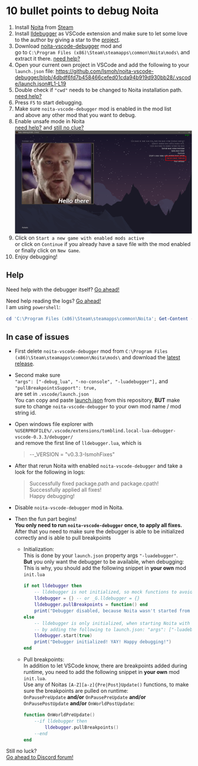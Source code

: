# 10 bullet points to debug Noita

1. Install [Noita](https://noitagame.com/) from [Steam](https://store.steampowered.com/app/881100/Noita/)
2. Install [lldebugger](https://marketplace.visualstudio.com/items?itemName=tomblind.local-lua-debugger-vscode) as VSCode extension and make sure to let some love to the author by giving a star to the [project](https://github.com/tomblind/local-lua-debugger-vscode).
3. Download [noita-vscode-debugger](https://github.com/Ismoh/noita-vscode-debugger/releases) mod and\
    go to `C:\Program Files (x86)\Steam\steamapps\common\Noita\mods\` and extract it there. [need help?](https://noita.wiki.gg/wiki/How_to_install_mods#Manual)
4. Open your current own project in VSCode and add the following to your `launch.json` file:
    <https://github.com/Ismoh/noita-vscode-debugger/blob/4dbdf6fd7b458466cefed01cda94b919d930bb28/.vscode/launch.json#L1-L19>
5. Double check if `"cwd"` needs to be changed to Noita installation path. [need help?](https://help.steampowered.com/en/faqs/view/4BD4-4528-6B2E-8327#:~:text=Navigate%20to%20your%20Steam%20client,installations%20can%20be%20installed%20there.)
6. Press `F5` to start debugging.
7. Make sure `noita-vscode-debugger` mod is enabled in the mod list\
    and above any other mod that you want to debug.
8. Enable unsafe mode in Noita\
    [need help?](https://noita.wiki.gg/wiki/How_to_install_mods#Enabling) and [still no clue?](https://noita.wiki.gg/wiki/Modding:_Lua_API#Lua_Tables)
    ![unsafe-mode-enabled-screenshot](res/unsafe-mode-enabled.png)
9. Click on `Start a new game with enabled mods active`\
    or click on `Continue` if you already have a save file with the mod enabled\
    or finally click on `New Game`.
10. Enjoy debugging!

## Help

Need help with the debugger itself? [Go ahead!](https://github.com/tomblind/local-lua-debugger-vscode)

Need help reading the logs? [Go ahead!](https://steamcommunity.com/workshop/filedetails/?id=2124936579)\
I am using `powershell`:

```powershell
cd 'C:\Program Files (x86)\Steam\steamapps\common\Noita'; Get-Content -Path "logger.txt" -Wait
```

## In case of issues

- First delete `noita-vscode-debugger` mod from `C:\Program Files (x86)\Steam\steamapps\common\Noita\mods\` and download the [latest release](https://github.com/Ismoh/noita-vscode-debugger/releases/latest).

- Second make sure\
`"args": ["-debug_lua", "-no-console", "-luadebugger"],` and\
`"pullBreakpointsSupport": true,`\
are set in `.vscode/launch.json`\
You can copy and paste [launch.json](.vscode/launch.json) from this repository, **BUT** make sure to change `noita-vscode-debugger` to your own mod name / mod string id.

- Open windows file explorer with\
`%USERPROFILE%/.vscode/extensions/tomblind.local-lua-debugger-vscode-0.3.3/debugger/`\
and remove the first line of `lldebugger.lua`, which is

    > --_VERSION = "v0.3.3-IsmohFixes"

- After that rerun Noita with enabled `noita-vscode-debugger` and take a look for the following in logs:
    > Successfully fixed package.path and package.cpath!\
    > Successfully applied all fixes!\
    > Happy debugging!

- Disable `noita-vscode-debugger` mod in Noita.

- Then the fun part begins!\
**You only need to run `noita-vscode-debugger` once, to apply all fixes.**\
After that you need to make sure the debugger is able to be initialized correctly and is able to pull breakpoints
  - Initialization:\
    This is done by your `launch.json` property args `"-luadebugger"`.\
    **But** you only want the debugger to be available, when debugging:
    This is why, you should add the following snippet in **your own** mod `init.lua`

    ```lua
    if not lldebugger then
        -- lldebugger is not initialized, so mock functions to avoid errors
        lldebugger = {} -- or _G.lldebugger = {}
        lldebugger.pullBreakpoints = function() end
        print("Debugger disabled, because Noita wasn't started from VSCode!")
    else
        -- lldebugger is only initialized, when starting Noita with VSCode debugger
        -- by adding the following to launch.json: "args": ["-luadebugger"]
        lldebugger.start(true)
        print("Debugger initialized! YAY! Happy debugging!")
    end
    ```

  - Pull breakpoints:\
    In addition to let VSCode know, there are breakpoints added during runtime, you need to add the following snippet in **your own** mod `init.lua`.\
    Use any of Noitas `[A-Z][a-z]{Pre|Post}Update()` functions, to make sure the breakpoints are pulled on runtime:\
    `OnPausePreUpdate` **and/or** `OnPausePreUpdate` **and/or** `OnPausePostUpdate` **and/or** `OnWorldPostUpdate`:

    ```lua
    function OnWorldPreUpdate()
        --if lldebugger then
            lldebugger.pullBreakpoints()
        --end
    end
    ```

Still no luck?\
[Go ahead to Discord forum!](https://discord.com/channels/453998283174576133/1161334163387994162)
